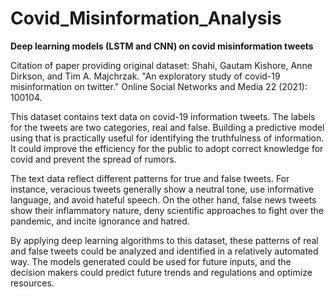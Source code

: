 # Covid_Misinformation_Analysis
**Deep learning models (LSTM and CNN) on covid misinformation tweets**

Citation of paper providing original dataset:  Shahi, Gautam Kishore, Anne Dirkson, and Tim A. Majchrzak. "An exploratory study of covid-19 misinformation on twitter." Online Social Networks and Media 22 (2021): 100104.

This dataset contains text data on covid-19 information tweets. The labels for the tweets are two categories, real and false. Building a predictive model using that is practically useful for identifying the truthfulness of information. It could improve the efficiency for the public to adopt correct knowledge for covid and prevent the spread of rumors.

The text data reflect different patterns for true and false tweets. For instance, veracious tweets generally show a neutral tone, use informative language, and avoid hateful speech. On the other hand, false news tweets show their inflammatory nature, deny scientific approaches to fight over the pandemic, and incite ignorance and hatred.

By applying deep learning algorithms to this dataset, these patterns of real and false tweets could be analyzed and identified in a relatively automated way. The models generated could be used for future inputs, and the decision makers could predict future trends and regulations and optimize resources.
